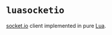 # `luasocketio`

[socket.io](http://socket.io/) client implemented in pure [Lua](https://www.lua.org/).


